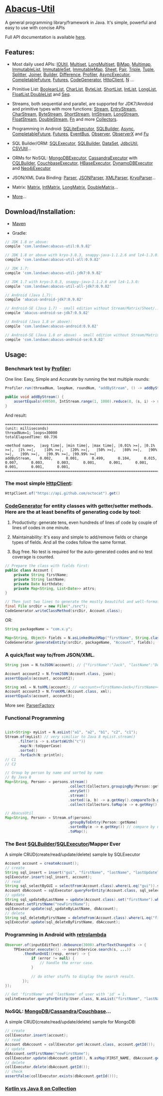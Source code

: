 # [Abacus-Util](http://www.landawn.com)

A general programming library/framework in Java. It's simple, powerful and easy to use with concise APIs

Full API documentation is available [here](https://www.javadoc.io/doc/com.landawn/abacus-util).

## Features:

* Most daily used APIs: [IOUtil][], [Multiset][], [LongMultiset][], [BiMap][], [Multimap][], [ImmutableList][], [ImmutableSet][], [ImmutableMap][], [Sheet][], [Pair][], [Triple][], [Tuple][], [Splitter][], [Joiner][], [Builder][], [Difference][], [Profiler][], [AsyncExecutor][], [CompletableFuture][], [Futures][], [CodeGenerator][], [HttpClient][], [N][] ...

* Primitive List: [BooleanList][], [CharList][], [ByteList][], [ShortList][], [IntList][], [LongList][], [FloatList][],[DoubleList][] and [Seq][].

* Streams, both sequential and parallel, are supported for JDK7/Anrdoid and primitive types with more functions: [Stream][], [EntryStream][], [CharStream][], [ByteStream][], [ShortStream][], [IntStream][], [LongStream][], [FloatStream][], [DoubleStream][], [Fn][] and more [Collectors][].

* Programming in Android: [SQLiteExecutor][], [SQLBuilder][], [Async][], [CompletableFuture][CompletableFuture_Android], [Futures][], [EventBus][], [Observer][], [ObserverX][] and [Fu][]

* SQL Builder/ORM: [SQLExecutor][], [SQLBuilder][], [DataSet][], [JdbcUtil][], [CSVUtil][]...

* ORMs for NoSQL: [MongoDBExecutor][], [CassandraExecutor][] with [CQLBuilder][], [CouchbaseExecutor][], [HBaseExecutor][], [DynamoDBExecutor][] and [Neo4jExecutor][]

* JSON/XML Data Binding: [Parser][], [JSONParser][], [XMLParser][], [KryoParser][]...

* Matrix: [Matrix][], [IntMatrix][], [LongMatrix][], [DoubleMatrix][]...

* [More](http://www.landawn.com)...

## Download/Installation:

* [Maven](http://search.maven.org/#search%7Cga%7C1%7Cg%3A%22com.landawn%22)

* Gradle:
```gradle
// JDK 1.8 or above:
compile 'com.landawn:abacus-util:0.9.82'

// JDK 1.8 or above with kryo-3.0.3, snappy-java-1.1.2.6 and lz4-1.3.0:
compile 'com.landawn:abacus-util-all:0.9.82'

// JDK 1.7:
compile 'com.landawn:abacus-util-jdk7:0.9.82'

// JDK 1.7 with kryo-3.0.3, snappy-java-1.1.2.6 and lz4-1.3.0:
compile 'com.landawn:abacus-util-all-jdk7:0.9.82'

// Android (Java 1.7):
compile 'abacus-android-jdk7:0.9.82'

// Android-SE (Java 1.7) - small edition without Stream/Matrix/Sheet/...:
compile 'abacus-android-se-jdk7:0.9.82'

// Android (Java 1.8 or above):
compile 'com.landawn:abacus-android:0.9.82'

// Android-SE (Java 1.8 or above) - small edition without Stream/Matrix/Sheet/...:
compile 'com.landawn:abacus-android-se:0.9.82'
```

## Usage:

### Benchmark test by [Profiler][]:

One line: Easy, Simple and Accurate by running the test multiple rounds:
```java
Profiler.run(threadNum, loopNum, roundNum, "addByStream", () -> addByStream()).printResult();

public void addByStream() {
    assertEquals(499500, IntStream.range(1, 1000).reduce(0, (s, i) -> s += i));
}

```
And result:
```
========================================================================================================================
(unit: milliseconds)
threadNum=1; loops=30000
totalElapsedTime: 60.736

<method name>,  |avg time|, |min time|, |max time|, |0.01% >=|, |0.1% >=|,  |1% >=|,    |10% >=|,   |20% >=|,   |50% >=|,   |80% >=|,   |90% >=|,   |99% >=|,   |99.9% >=|, |99.99% >=|
addByStream,    0.002,      0.001,      0.499,      0.104,      0.015,      0.007,      0.003,      0.003,      0.001,      0.001,      0.001,      0.001,      0.001,      0.001,      
========================================================================================================================
```
### The most simple [HttpClient][]:

```java
HttpClient.of("https://api.github.com/octocat").get()
```

### [CodeGenerator](http://www.landawn.com/api-docs/com/landawn/abacus/util/CodeGenerator.html) for entity classes with getter/setter methods. Here are the at least benefits of generating code by tool:

1. Productivity: generate tens, even hundreds of lines of code by couple of lines of codes in one minute.

2. Maintainability: It's easy and simple to add/remove fields or change types of fields. And all the codes follow the same format.

3. Bug free. No test is required for the auto-generated codes and no test coverage is counted. 

```java
// Prepare the class with fields first:
public class Account {
    private String firstName;
    private String lastName;
    private Date birthdate;
    private Map<String, List<Date>> attrs;
}

// Then just two lines to generate the mostly beautiful and well-formatted entity class:
final File srcDir = new File("./src");
CodeGenerator.writeClassMethod(srcDir, Account.class);
```
OR:

```java
String packageName = "com.x.y";

Map<String, Object> fields = N.asLinkedHashMap("firstName", String.class, "lastName", String.class, "birthdate", Date.class, "attrs", "Map<String, List<java.sql.Date>>");
CodeGenerator.generateEntity(srcDir, packageName, "Account", fields);
```

### A quick/fast way to/from JSON/XML.
```java
String json = N.toJSON(account); // {"firstName":"Jack", "lastName":"Do", "birthDate":1495815803177}

Account account2 = N.fromJSON(Account.class, json);
assertEquals(account, account2);

String xml = N.toXML(account); // <account><firstName>Jack</firstName><lastName>Do</lastName><birthDate>1495815803177</birthDate></account>
Account account3 = N.fromXML(Account.class, xml);
assertEquals(account, account3);
```

More see: [ParserFactory](http://www.landawn.com/api-docs/com/landawn/abacus/parser/ParserFactory.html)

### Functional Programming
```java

List<String> myList = N.asList("a1", "a2", "b1", "c2", "c1");
Stream.of(myList) // very similiar to Java 8 myList.stream()
      .filter(s -> s.startsWith("c"))
      .map(N::toUpperCase)
      .sorted()
      .forEach(N::println);
// C1
// C2

// Group by person by name and sorted by name
// By Java 8
Map<String, Person> = persons.stream()
                             .collect(Collectors.groupingBy(Person::getName))
                             .enrySet()
                             .stream()
                             .sorted((a, b) -> a.getKey().compareTo(b.getKey())) // compare by name;
                             .collect(Collectors.toMap(e -> e.getKey(), e.getValue()));

// AbacusUtil
Map<String, Person> = Stream.of(persons)
                             .groupByToEntry(Person::getName)
                             .sortedBy(e -> e.getKey()) // compare by name;
                             .toMap();

```

### The Best [SQLBuilder][]/[SQLExecutor][]/Mapper Ever
A simple CRUD(create/read/update/delete) sample by SQLExecutor

```java
Account account = createAccount();
// create
String sql_insert = insert("gui", "firstName", "lastName", "lastUpdateTime").into(Account.class).sql();
sqlExecutor.insert(sql_insert, account);
// read
String sql_selectByGUI = selectFrom(Account.class).where(L.eq("gui")).sql();
Account dbAccount = sqlExecutor.queryForEntity(Account.class, sql_selectByGUI, account);
// update
String sql_updateByLastName = update(Account.class).set("firstName").where(L.eq("lastName")).sql();
dbAccount.setFirstName("newFirstName");
sqlExecutor.update(sql_updateByLastName, dbAccount);
// delete
String sql_deleteByFirstName = deleteFrom(Account.class).where(L.eq("firstName)).sql();
sqlExecutor.update(sql_deleteByFirstName, dbAccount);
```

### Programming in Android with [retrolambda](https://github.com/orfjackal/retrolambda)

```java
Observer.of(inputEditText).debounce(3000).afterTextChanged(s -> {
    TPExecutor.execute(() -> searchService.search(s, ...))
        .thenRunOnUI((resp, error) -> {
            if (error != null) {
                // handle the error case.
            }
            
            // do other stuffs to display the search result.            
        });
});

// Get 'firstName' and 'lastName' of user with 'id' = 1.             
sqliteExecutor.queryForEntity(User.class, N.asList("firstName", "lastName"), eq("id", 1));
```

### NoSQL: [MongoDB][MongoDBExecutor]/[Cassandra][CassandraExecutor]/[Couchbase][CouchbaseExecutor]...
A simple CRUD(create/read/update/delete) sample for MongoDB:
```java
// create
collExecutor.insert(account);
// read
Account dbAccount = collExecutor.get(Account.class, account.getId());
// update
dbAccount.setFirstName("newFirstName");
collExecutor.update(dbAccount.getId(), N.asMap(FIRST_NAME, dbAccount.getFirstName()));
// delete
collExecutor.delete(dbAccount.getId());
// check
assertFalse(collExecutor.exists(dbAccount.getId()));
```

### [Kotlin vs Java 8 on Collection](./Java_Kotlin.md)


[IOUtil]: http://www.landawn.com/api-docs/com/landawn/abacus/util/IOUtil.html
[Multiset]: http://www.landawn.com/api-docs/com/landawn/abacus/util/Multiset.html
[LongMultiset]: http://www.landawn.com/api-docs/com/landawn/abacus/util/LongMultiset.html
[BiMap]: http://www.landawn.com/api-docs/com/landawn/abacus/util/BiMap.html
[Multimap]: http://www.landawn.com/api-docs/com/landawn/abacus/util/Multimap.html
[ImmutableList]: http://www.landawn.com/api-docs/com/landawn/abacus/util/ImmutableList.html
[ImmutableSet]: http://www.landawn.com/api-docs/com/landawn/abacus/util/ImmutableSet.html
[ImmutableMap]: http://www.landawn.com/api-docs/com/landawn/abacus/util/ImmutableMap.html
[Sheet]: http://www.landawn.com/api-docs/com/landawn/abacus/util/Sheet.html
[Pair]: http://www.landawn.com/api-docs/com/landawn/abacus/util/Pair.html
[Triple]: http://www.landawn.com/api-docs/com/landawn/abacus/util/Triple.html
[Tuple]: http://www.landawn.com/api-docs/com/landawn/abacus/util/Tuple.html
[Splitter]: http://www.landawn.com/api-docs/com/landawn/abacus/util/Splitter.html
[Joiner]: http://www.landawn.com/api-docs/com/landawn/abacus/util/Joiner.html
[Builder]: http://www.landawn.com/api-docs/com/landawn/abacus/util/Builder.html
[Difference]: http://www.landawn.com/api-docs/com/landawn/abacus/util/Difference.html
[Profiler]: http://www.landawn.com/api-docs/com/landawn/abacus/util/Profiler.html
[AsyncExecutor]: http://www.landawn.com/api-docs/com/landawn/abacus/util/AsyncExecutor.html
[CompletableFuture]: http://www.landawn.com/api-docs/com/landawn/abacus/util/CompletableFuture.html
[Futures]: http://www.landawn.com/api-docs/com/landawn/abacus/util/Futures.html
[CodeGenerator]: http://www.landawn.com/api-docs/com/landawn/abacus/util/CodeGenerator.html
[HttpClient]: http://www.landawn.com/api-docs/com/landawn/abacus/http/HttpClient.html
[N]:http://www.landawn.com/api-docs/com/landawn/abacus/util/N.html

[BooleanList]: http://www.landawn.com/api-docs/com/landawn/abacus/util/BooleanList.html
[CharList]: http://www.landawn.com/api-docs/com/landawn/abacus/util/CharList.html
[ByteList]: http://www.landawn.com/api-docs/com/landawn/abacus/util/ByteList.html
[ShortList]: http://www.landawn.com/api-docs/com/landawn/abacus/util/ShortList.html
[IntList]: http://www.landawn.com/api-docs/com/landawn/abacus/util/IntList.html
[LongList]: http://www.landawn.com/api-docs/com/landawn/abacus/util/LongList.html
[FloatList]: http://www.landawn.com/api-docs/com/landawn/abacus/util/FloatList.html
[DoubleList]: http://www.landawn.com/api-docs/com/landawn/abacus/util/DoubleList.html
[Seq]: http://www.landawn.com/api-docs/com/landawn/abacus/util/Seq.html

[Stream]: http://www.landawn.com/api-docs/com/landawn/abacus/util/stream/Stream.html
[EntryStream]: http://www.landawn.com/api-docs/com/landawn/abacus/util/stream/EntryStream.html
[CharStream]: http://www.landawn.com/api-docs/com/landawn/abacus/util/stream/CharStream.html
[ByteStream]: http://www.landawn.com/api-docs/com/landawn/abacus/util/stream/ByteStream.html
[ShortStream]: http://www.landawn.com/api-docs/com/landawn/abacus/util/stream/ShortStream.html
[IntStream]: http://www.landawn.com/api-docs/com/landawn/abacus/util/stream/IntStream.html
[LongStream]: http://www.landawn.com/api-docs/com/landawn/abacus/util/stream/LongStream.html
[FloatStream]: http://www.landawn.com/api-docs/com/landawn/abacus/util/stream/FloatStream.html
[DoubleStream]: http://www.landawn.com/api-docs/com/landawn/abacus/util/stream/DoubleStream.html
[Fn]: http://www.landawn.com/api-docs/com/landawn/abacus/util/Fn.html
[Collectors]: http://www.landawn.com/api-docs/com/landawn/abacus/util/stream/Collectors.html

[SQLiteExecutor]: http://www.landawn.com/api-docs/com/landawn/abacus/android/util/SQLiteExecutor.html
[SQLBuilder]: http://www.landawn.com/api-docs/com/landawn/abacus/util/SQLBuilder.html
[Async]: http://www.landawn.com/api-docs/com/landawn/abacus/android/util/Async.html
[CompletableFuture_Android]: http://www.landawn.com/api-docs/com/landawn/abacus/android/util/CompletableFuture.html
[Futures]: http://www.landawn.com/api-docs/com/landawn/abacus/android/util/Futures.html
[EventBus]: http://www.landawn.com/api-docs/com/landawn/abacus/eventBus/EventBus.html
[Observer]: http://www.landawn.com/api-docs/com/landawn/abacus/android/util/Observer.html
[ObserverX]: http://www.landawn.com/api-docs/com/landawn/abacus/android/util/ObserverX.html
[Fu]: http://www.landawn.com/api-docs/com/landawn/abacus/android/util/Fu.html

[SQLExecutor]: http://www.landawn.com/api-docs/com/landawn/abacus/util/SQLExecutor.html
[SQLBuilder]: http://www.landawn.com/api-docs/com/landawn/abacus/util/SQLBuilder.html
[DataSet]: http://www.landawn.com/api-docs/com/landawn/abacus/DataSet.html
[JdbcUtil]: http://www.landawn.com/api-docs/com/landawn/abacus/util/JdbcUtil.html
[CSVUtil]: http://www.landawn.com/api-docs/com/landawn/abacus/util/CSVUtil.html

[MongoDBExecutor]: http://www.landawn.com/api-docs/com/landawn/abacus/util/MongoDBExecutor.html
[CassandraExecutor]: http://www.landawn.com/api-docs/com/landawn/abacus/util/CassandraExecutor.html
[CQLBuilder]: http://www.landawn.com/api-docs/com/landawn/abacus/util/CQLBuilder.html
[CouchbaseExecutor]: http://www.landawn.com/api-docs/com/landawn/abacus/util/CouchbaseExecutor.html
[HBaseExecutor]: http://www.landawn.com/api-docs/com/landawn/abacus/util/HBaseExecutor.html
[DynamoDBExecutor]: http://www.landawn.com/api-docs/com/landawn/abacus/util/DynamoDBExecutor.html
[Neo4jExecutor]: http://www.landawn.com/api-docs/com/landawn/abacus/util/Neo4jExecutor.html

[Parser]: http://www.landawn.com/api-docs/com/landawn/abacus/parser/Parser.html
[JSONParser]: http://www.landawn.com/api-docs/com/landawn/abacus/parser/JSONParser.html
[XMLParser]: http://www.landawn.com/api-docs/com/landawn/abacus/parser/XMLParser.html
[KryoParser]: http://www.landawn.com/api-docs/com/landawn/abacus/parser/KryoParser.html

[Matrix]: http://www.landawn.com/api-docs/com/landawn/abacus/util/Matrix.html
[IntMatrix]: http://www.landawn.com/api-docs/com/landawn/abacus/util/IntMatrix.html
[LongMatrix]: http://www.landawn.com/api-docs/com/landawn/abacus/util/LongMatrix.html
[DoubleMatrix]: http://www.landawn.com/api-docs/com/landawn/abacus/util/DoubleMatrix.html
